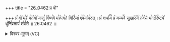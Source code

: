 +++
title = "26_0462 प्र वो"

+++
प्र꣡ वो꣢ म꣣हे꣢ म꣣त꣡यो꣢ यन्तु꣣ वि꣡ष्ण꣢वे म꣣रु꣡त्व꣢ते गिरि꣣जा꣡ ए꣢व꣣या꣡म꣢रुत्। प्र꣡ शर्धा꣢꣯य꣣ प्र꣡ यज्य꣢꣯वे सुखा꣣द꣡ये꣢ त꣣व꣡से भ꣣न्द꣡दि꣢ष्टये꣣ धु꣡नि꣢व्रताय꣣ श꣡व꣢से ॥ 26:0462 ॥

<details><summary>विस्वर-मूलम् (VC)</summary>

प्र वो महे मतयो यन्तु विष्णवे मरुत्वते गिरिजा एवयामरुत् । प्र शर्धाय प्र यज्यवे सुखादये तवसे भन्ददिष्टये धुनिव्रताय शवसे ॥४६२॥
</details>
